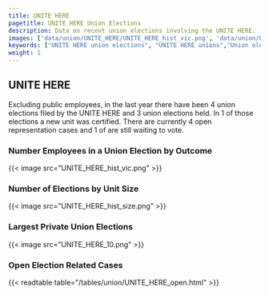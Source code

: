 ```yaml
---
title: UNITE HERE
pagetitle: UNITE HERE Union Elections
description: Data on recent union elections involving the UNITE HERE.
images: ['data/union/UNITE_HERE/UNITE_HERE_hist_vic.png', 'data/union/UNITE_HERE/UNITE_HERE_hist_size.png', 'data/union/UNITE_HERE/UNITE_HERE_10.png']
keywords: ["UNITE HERE union elections", "UNITE HERE unions","Union elections"]
weight: 1
---
```

##  UNITE HERE

Excluding public employees, in the last year there have been 4 union elections filed by the UNITE HERE and 3 union elections held. In 1 of those elections a new unit was certified. There are currently 4 open representation cases and 1 of are still waiting to vote.

### Number Employees in a Union Election by Outcome
{{< image src="UNITE_HERE_hist_vic.png" >}}

### Number of Elections by Unit Size
{{< image src="UNITE_HERE_hist_size.png" >}}

### Largest Private Union Elections
{{< image src="UNITE_HERE_10.png" >}}

### Open Election Related Cases
{{< readtable table="/tables/union/UNITE_HERE_open.html" >}}

